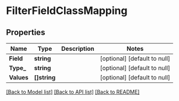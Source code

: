 # FilterFieldClassMapping

## Properties
Name | Type | Description | Notes
------------ | ------------- | ------------- | -------------
**Field** | **string** |  | [optional] [default to null]
**Type_** | **string** |  | [optional] [default to null]
**Values** | **[]string** |  | [optional] [default to null]

[[Back to Model list]](../README.md#documentation-for-models) [[Back to API list]](../README.md#documentation-for-api-endpoints) [[Back to README]](../README.md)


